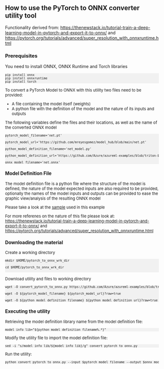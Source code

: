 ## How to use the PyTorch to ONNX converter utility tool

Functionality derived from: https://thenewstack.io/tutorial-train-a-deep-learning-model-in-pytorch-and-export-it-to-onnx/ and https://pytorch.org/tutorials/advanced/super_resolution_with_onnxruntime.html

### Prerequisites
You need to install ONNX, ONNX Runtime and Torch libraries

<pre style="background-color:rgba(0, 0, 0, 0.0470588)"><font size="2">pip install onnx
pip install onnxruntime
pip install torch
</pre>

To convert a PyTorch Model to ONNX with this utility two files need to be provided:
* A file containing the model itself (weights)
* A python file with the definition of the model and the nature of its inputs and outputs

The following variables define the files and their locations, as well as the name of the converted ONNX model

<pre style="background-color:rgba(0, 0, 0, 0.0470588)"><font size="2">pytorch_model_filename='net.pt'

pytorch_model_url='https://github.com/mreyesgomez/model_hub/blob/main/net.pt'

python_model_definition_filename='net_model.py'

python_model_definition_url='https://github.com/Azure/azureml-examples/blob/triton-bert-perf/cli/endpoints/online/triton/batching/modelanalyzer/utils/net_model.py'

onnx_model_filename='net.onnx'</pre>

### Model Definition File
The model definition file is a python file where the structure of the model is defined, the nature of the model expected inputs are also required to be provided, optionally the names of the model inputs and outputs can be provided to ease the graphic view/analysis of the resulting ONNX model

Please take a look at the [sample](https://github.com/Azure/azureml-examples/blob/triton-bert-perf/cli/endpoints/online/triton/batching/modelanalyzer/utils/net_model.py) used in this example

For more referenes on the nature of this file please look at: https://thenewstack.io/tutorial-train-a-deep-learning-model-in-pytorch-and-export-it-to-onnx/ and https://pytorch.org/tutorials/advanced/super_resolution_with_onnxruntime.html


### Downloading the material
Create a working directory

<pre style="background-color:rgba(0, 0, 0, 0.0470588)"><font size="2">mkdir $HOME/pytorch_to_onnx_wrk_dir

cd $HOME/pytorch_to_onnx_wrk_dir

</pre>

Download utility and files to working directory

<pre style="background-color:rgba(0, 0, 0, 0.0470588)"><font size="2">wget -O convert_pytorch_to_onnx.py https://github.com/Azure/azureml-examples/blob/triton-bert-perf/cli/endpoints/online/triton/batching/modelanalyzer/utils/convert_pytorch_to_onnx.py?raw=true

wget -O ${pytorch_model_filename} ${pytorch_model_url}?raw=true

wget -O ${python_model_definition_filename} ${python_model_definition_url}?raw=true
</pre>

### Executing the utility
Retrieving the model definition library name from the model definition file:
<pre style="background-color:rgba(0, 0, 0, 0.0470588)"><font size="2">model_info_lib="${python_model_definition_filename%.*}"
</pre>

Modify the utility file to import the model definition file:
<pre style="background-color:rgba(0, 0, 0, 0.0470588)"><font size="2">sed -i "s/model_info_lib/${model_info_lib}/g" convert_pytorch_to_onnx.py</pre>

Run the utility:
<pre style="background-color:rgba(0, 0, 0, 0.0470588)"><font size="2">python convert_pytorch_to_onnx.py --input $pytorch_model_filename --output $onnx_model_filename</pre>
